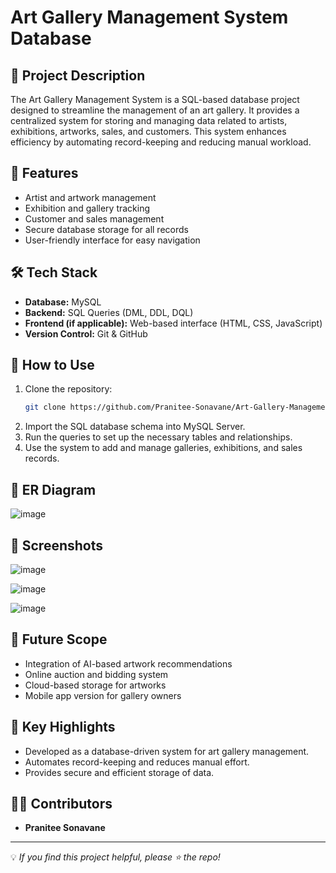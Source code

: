 # Art Gallery Management System Database

## 📌 Project Description
The Art Gallery Management System is a SQL-based database project designed to streamline the management of an art gallery. It provides a centralized system for storing and managing data related to artists, exhibitions, artworks, sales, and customers. This system enhances efficiency by automating record-keeping and reducing manual workload.

## 🚀 Features
- Artist and artwork management
- Exhibition and gallery tracking
- Customer and sales management
- Secure database storage for all records
- User-friendly interface for easy navigation

## 🛠️ Tech Stack
- **Database:** MySQL
- **Backend:** SQL Queries (DML, DDL, DQL)
- **Frontend (if applicable):** Web-based interface (HTML, CSS, JavaScript)
- **Version Control:** Git & GitHub

## 📌 How to Use
1. Clone the repository:
   ```sh
   git clone https://github.com/Pranitee-Sonavane/Art-Gallery-Management-System.git
   ```
2. Import the SQL database schema into MySQL Server.
3. Run the queries to set up the necessary tables and relationships.
4. Use the system to add and manage galleries, exhibitions, and sales records.


## 📌 ER Diagram
![image](https://github.com/user-attachments/assets/95541cd2-be75-4f45-9d96-1ca19b5f8742)


## 📸 Screenshots
![image](https://github.com/user-attachments/assets/94a5476c-9c3d-445d-b580-87fa7984d15f)

![image](https://github.com/user-attachments/assets/84013665-0704-4da3-92e0-619ec57e5d15)

![image](https://github.com/user-attachments/assets/c8074ec1-dd74-4e54-81df-2bf4ff540094)


## 🔮 Future Scope
- Integration of AI-based artwork recommendations
- Online auction and bidding system
- Cloud-based storage for artworks
- Mobile app version for gallery owners

## 🎯 Key Highlights
- Developed as a database-driven system for art gallery management.
- Automates record-keeping and reduces manual effort.
- Provides secure and efficient storage of data.

## 👨‍💻 Contributors
- **Pranitee Sonavane**  

---
💡 *If you find this project helpful, please ⭐ the repo!*

